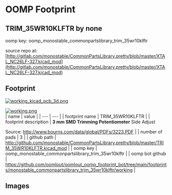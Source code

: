 # OOMP Footprint  
## TRIM_35WR10KLFTR  by none  
  
oomp key: oomp_monostable_commonpartslibrary_trim_35wr10klftr  
  
source repo at: [http://gitlab.com/monostable/CommonPartsLibrary.pretty/blob/master/XTAL_NC26LF-327.kicad_mod](http://gitlab.com/monostable/CommonPartsLibrary.pretty/blob/master/XTAL_NC26LF-327.kicad_mod)  
## Footprint  
  
[![working_kicad_pcb_3d.png](working_kicad_pcb_3d_600.png)](working_kicad_pcb_3d.png)  
  
[![working.png](working_600.png)](working.png)  
| name | value | 
| --- | --- | 
| footprint name | TRIM_35WR10KLFTR | 
| footprint description | <b>3 mm SMD Trimming Potentiometer</b> Side Adjust<p>Source: http://www.bourns.com/data/global/PDFs/3223.PDF | 
| number of pads | 3 | 
| github path | http://github.com/monostable/CommonPartsLibrary.pretty/blob/master/TRIM_35WR10KLFTR.kicad_mod | 
| oomp key | oomp_monostable_commonpartslibrary_trim_35wr10klftr | 
| oomp bot github | https://github.com/oomlout/oomlout_oomp_footprint_bot/tree/main/footprints/monostable_commonpartslibrary_trim_35wr10klftr/working | 
## Images  
